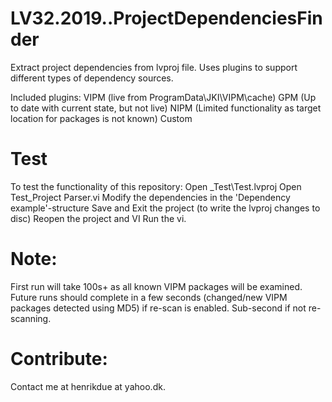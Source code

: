 # LV32.2019..ProjectDependenciesFinder
Extract project dependencies from lvproj file.
Uses plugins to support different types of dependency sources.

Included plugins:
VIPM (live from ProgramData\JKI\VIPM\cache)
GPM (Up to date with current state, but not live)
NIPM (Limited functionality as target location for packages is not known)
Custom

# Test
To test the functionality of this repository:
Open \_Test\Test.lvproj
Open Test_Project Parser.vi
Modify the dependencies in the 'Dependency example'-structure
Save and Exit the project (to write the lvproj changes to disc)
Reopen the project and VI
Run the vi.

# Note:
First run will take 100s+ as all known VIPM packages will be examined.
Future runs should complete in a few seconds (changed/new VIPM packages detected using MD5) if re-scan is enabled. Sub-second if not re-scanning.

# Contribute:
Contact me at henrikdue at yahoo.dk.